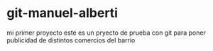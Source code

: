 # git-manuel-alberti
mi primer proyecto
este es un pryecto de prueba con git para poner publicidad de distintos comercios del barrio
